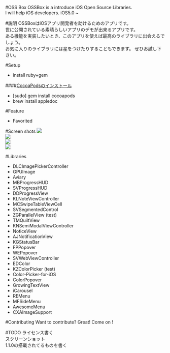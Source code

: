 #OSS Box
OSSBox is a introduce  iOS Open Source Libraries.  
I will help iOS developers.
iOS5.0 ~  

#説明
OSSBoxはiOSアプリ開発者を助けるためのアプリです。  
世に公開されている素晴らしいアプリのデモが出来るアプリです。  
ある機能を実装したいとき、このアプリを使えば最高のライブラリに出会えるでしょう。  
お気に入りのライブラリには星をつけたりすることもできます。
ぜひお試し下さい。  

#Setup
* install ruby+gem

####[CocoaPodsのインストール](https://github.com/CocoaPods/CocoaPods/blob/master/README.md)
* [sudo] gem install cocoapods
* brew install appledoc

#Feature
* Favorited 

#Screen shots
![](https://github.com/srea/ossbox/blob/master/screenShots/ver1.0.0/iOS%E3%82%B7%E3%83%9F%E3%83%A5%E3%83%AC%E3%83%BC%E3%82%BF%E3%81%AE%E3%82%B9%E3%82%AF%E3%83%AA%E3%83%BC%E3%83%B3%E3%82%B7%E3%83%A7%E3%83%83%E3%83%88%202013.03.31%2021.43.56.png?raw=true "")  
![](https://github.com/srea/ossbox/blob/master/screenShots/ver1.0.0/iOS%E3%82%B7%E3%83%9F%E3%83%A5%E3%83%AC%E3%83%BC%E3%82%BF%E3%81%AE%E3%82%B9%E3%82%AF%E3%83%AA%E3%83%BC%E3%83%B3%E3%82%B7%E3%83%A7%E3%83%83%E3%83%88%202013.03.31%2021.44.00.png?raw=true "")  
![](https://github.com/srea/ossbox/blob/master/screenShots/ver1.0.0/iOS%E3%82%B7%E3%83%9F%E3%83%A5%E3%83%AC%E3%83%BC%E3%82%BF%E3%81%AE%E3%82%B9%E3%82%AF%E3%83%AA%E3%83%BC%E3%83%B3%E3%82%B7%E3%83%A7%E3%83%83%E3%83%88%202013.03.31%2021.44.21.png?raw=true "")  
![](https://github.com/srea/ossbox/blob/master/screenShots/ver1.0.0/iOS%E3%82%B7%E3%83%9F%E3%83%A5%E3%83%AC%E3%83%BC%E3%82%BF%E3%81%AE%E3%82%B9%E3%82%AF%E3%83%AA%E3%83%BC%E3%83%B3%E3%82%B7%E3%83%A7%E3%83%83%E3%83%88%202013.03.31%2021.44.33.png?raw=true "")  


#Libraries
* DLCImagePickerController
* GPUImage
* Aviary
* MBProgressHUD
* SVProgressHUD
* DDProgressView
* KLNoteViewController
* MCSwipeTableViewCell
* SVSegmentedControl
* ZGParallelView (test)
* TMQuiltView
* KNSemiModalViewController
* NoticeView
* AJNotificationView
* KGStatusBar
* FPPopover
* WEPopover
* SVWebViewController
* EDColor
* KZColorPicker (test)
* Color-Picker-for-iOS
* ColorPopover
* GrowingTextView
* iCarousel
* REMenu
* MFSideMenu
* AwesomeMenu
* CXAImageSupport


#Contributing
Want to contribute? Great! Come on !



#TODO
ライセンス書く  
スクリーンショット  
1.1.0の搭載されてるものを書く  


